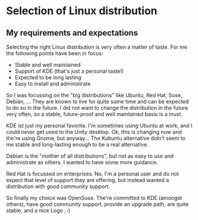 # Selection of Linux distribution

## My requirements and expectations

Selecting the right Linux distribution is very often a matter of taste. For me the following points have been in focus:

* Stable and well maintained
* Support of KDE (that's just a personal taste!)
* Expected to be long lasting
* Easy to install and administrate

So I was focussing on the "big distributions" like Ubuntu, Red Hat, Suse, Debian, ... They are known to live for quite some time and can be expected to do so in the future. I did not want to change the distribution in the future very often, so a stable, future-proof and well maintained basis is a must.

KDE ist just my personal favorite. I'm sometimes using Ubuntu at work, and I could never get used to the Unity desktop. Ok, this is changing now and the're using Gnome, but anyway... The Kubuntu alternative didn't seem to me stable and long-lasting enough to be a real alternative.

Debian is the "mother of all distributions", but not as easy to use and administrate as others. I wanted to have some more guidance.

Red Hat is focussed on enterprises. No, I'm a personal user and do not expect that level of support they are offering, but instead wanted a distribution with good community support.

So finally my choice was OpenSuse. The're committed to KDE (amongst others), have good community support, provide an upgrade path, are quite stable, and a nice Logo ;-)
